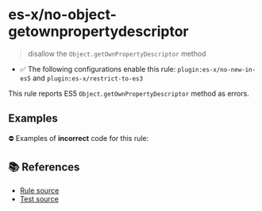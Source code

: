 # es-x/no-object-getownpropertydescriptor
> disallow the `Object.getOwnPropertyDescriptor` method

- ✅ The following configurations enable this rule: `plugin:es-x/no-new-in-es5` and `plugin:es-x/restrict-to-es3`

This rule reports ES5 `Object.getOwnPropertyDescriptor` method as errors.

## Examples

⛔ Examples of **incorrect** code for this rule:

<eslint-playground type="bad" code="/*eslint es-x/no-object-getownpropertydescriptor: error */
var descriptors = Object.getOwnPropertyDescriptor(obj)
" />

## 📚 References

- [Rule source](https://github.com/ota-meshi/eslint-plugin-es-x/blob/master/lib/rules/no-object-getownpropertydescriptor.js)
- [Test source](https://github.com/ota-meshi/eslint-plugin-es-x/blob/master/tests/lib/rules/no-object-getownpropertydescriptor.js)
